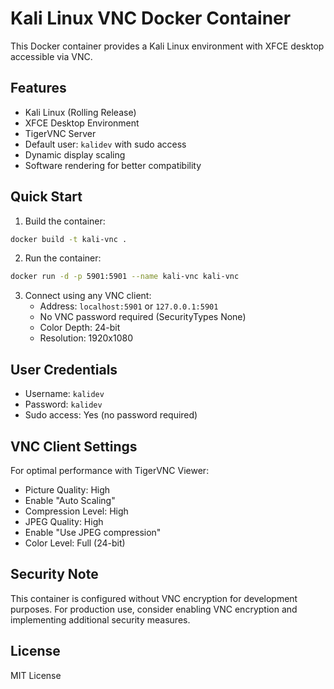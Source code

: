 # Kali Linux VNC Docker Container

This Docker container provides a Kali Linux environment with XFCE desktop accessible via VNC.

## Features

- Kali Linux (Rolling Release)
- XFCE Desktop Environment
- TigerVNC Server
- Default user: `kalidev` with sudo access
- Dynamic display scaling
- Software rendering for better compatibility

## Quick Start

1. Build the container:
```bash
docker build -t kali-vnc .
```

2. Run the container:
```bash
docker run -d -p 5901:5901 --name kali-vnc kali-vnc
```

3. Connect using any VNC client:
   - Address: `localhost:5901` or `127.0.0.1:5901`
   - No VNC password required (SecurityTypes None)
   - Color Depth: 24-bit
   - Resolution: 1920x1080

## User Credentials

- Username: `kalidev`
- Password: `kalidev`
- Sudo access: Yes (no password required)

## VNC Client Settings

For optimal performance with TigerVNC Viewer:
- Picture Quality: High
- Enable "Auto Scaling"
- Compression Level: High
- JPEG Quality: High
- Enable "Use JPEG compression"
- Color Level: Full (24-bit)

## Security Note

This container is configured without VNC encryption for development purposes. For production use, consider enabling VNC encryption and implementing additional security measures.

## License

MIT License 
